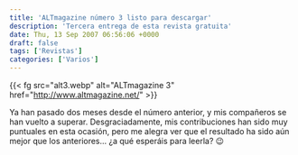 ```yaml
---
title: 'ALTmagazine número 3 listo para descargar'
description: 'Tercera entrega de esta revista gratuita'
date: Thu, 13 Sep 2007 06:56:06 +0000
draft: false
tags: ['Revistas']
categories: ['Varios']
---
```


{{< fg src="alt3.webp" alt="ALTmagazine 3" href="http://www.altmagazine.net/" >}}

Ya han pasado dos meses desde el número anterior, y mis compañeros se han vuelto a superar. Desgraciadamente, mis contribuciones han sido muy puntuales en esta ocasión, pero me alegra ver que el resultado ha sido aún mejor que los anteriores... ¿a qué esperáis para leerla? :wink: